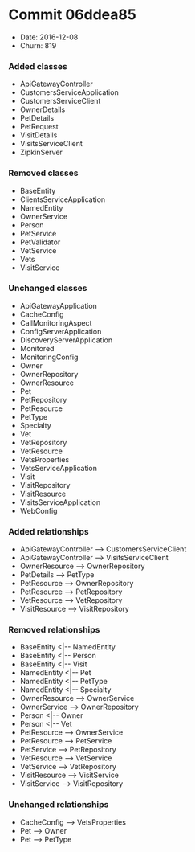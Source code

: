 # Commit 06ddea85
- Date: 2016-12-08
- Churn: 819
### Added classes
- ApiGatewayController
- CustomersServiceApplication
- CustomersServiceClient
- OwnerDetails
- PetDetails
- PetRequest
- VisitDetails
- VisitsServiceClient
- ZipkinServer
### Removed classes
- BaseEntity
- ClientsServiceApplication
- NamedEntity
- OwnerService
- Person
- PetService
- PetValidator
- VetService
- Vets
- VisitService
### Unchanged classes
- ApiGatewayApplication
- CacheConfig
- CallMonitoringAspect
- ConfigServerApplication
- DiscoveryServerApplication
- Monitored
- MonitoringConfig
- Owner
- OwnerRepository
- OwnerResource
- Pet
- PetRepository
- PetResource
- PetType
- Specialty
- Vet
- VetRepository
- VetResource
- VetsProperties
- VetsServiceApplication
- Visit
- VisitRepository
- VisitResource
- VisitsServiceApplication
- WebConfig

### Added relationships
- ApiGatewayController --> CustomersServiceClient
- ApiGatewayController --> VisitsServiceClient
- OwnerResource --> OwnerRepository
- PetDetails --> PetType
- PetResource --> OwnerRepository
- PetResource --> PetRepository
- VetResource --> VetRepository
- VisitResource --> VisitRepository

### Removed relationships
- BaseEntity <|-- NamedEntity
- BaseEntity <|-- Person
- BaseEntity <|-- Visit
- NamedEntity <|-- Pet
- NamedEntity <|-- PetType
- NamedEntity <|-- Specialty
- OwnerResource --> OwnerService
- OwnerService --> OwnerRepository
- Person <|-- Owner
- Person <|-- Vet
- PetResource --> OwnerService
- PetResource --> PetService
- PetService --> PetRepository
- VetResource --> VetService
- VetService --> VetRepository
- VisitResource --> VisitService
- VisitService --> VisitRepository

### Unchanged relationships
- CacheConfig --> VetsProperties
- Pet --> Owner
- Pet --> PetType